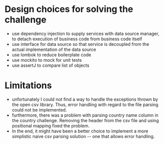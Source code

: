 # Design choices for solving the challenge

* use dependency injection to supply services with data source manager, to detach execution of business code from business code itself 
* use interface for data source so that service is decoupled from the actual implementation of the data source
* use lombok to reduce boilerplate code
* use mockito to mock for unit tests 
* use assertJ to compare list of objects

# Limitations
* unfortunately I could not find a way to handle the exceptions thrown by the open csv library. Thus, error 
handling with regard to the file parsing could not be implemented. 
* furthermore, there was a problem with parsing country name column in the country challenge.  Removing the header from the csv file
and using positional mapping fixed the problem. 
* In the end, it might have been a better choice
to implement a more simplistic naive csv parsing solution -- one that allows error handling.